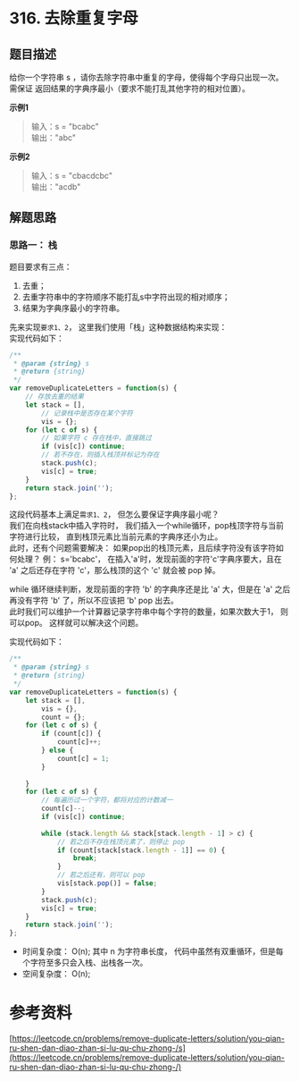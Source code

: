 # 316. 去除重复字母
## 题目描述 
给你一个字符串 s ，请你去除字符串中重复的字母，使得每个字母只出现一次。需保证 返回结果的字典序最小（要求不能打乱其他字符的相对位置）。  

**示例1**  
> 输入：s = "bcabc"  
> 输出："abc"  

**示例2**  
> 输入：s = "cbacdcbc"  
> 输出："acdb"   

## 解题思路  
### 思路一： 栈  
题目要求有三点：  
1. 去重；
2. 去重字符串中的字符顺序不能打乱s中字符出现的相对顺序；  
3. 结果为字典序最小的字符串。  

先来实现`要求1、2`， 这里我们使用「栈」这种数据结构来实现：  
实现代码如下：  
```javascript
/**
 * @param {string} s
 * @return {string}
 */
var removeDuplicateLetters = function(s) {
    // 存放去重的结果
    let stack = [], 
        // 记录栈中是否存在某个字符
        vis = {};
    for (let c of s) {
        // 如果字符 c 存在栈中，直接跳过
        if (vis[c]) continue;
        // 若不存在，则插入栈顶并标记为存在
        stack.push(c);
        vis[c] = true;
    }
    return stack.join('');
};
```
这段代码基本上满足`需求1、2`， 但怎么要保证字典序最小呢？  
我们在向栈stack中插入字符时， 我们插入一个while循环，pop栈顶字符与当前字符进行比较， 直到栈顶元素比当前元素的字典序还小为止。  
此时，还有个问题需要解决： 如果pop出的栈顶元素，且后续字符没有该字符如何处理？ 
例： s='bcabc'， 在插入'a'时，发现前面的字符'c'字典序要大，且在 'a' 之后还存在字符 'c'，那么栈顶的这个 'c' 就会被 pop 掉。

while 循环继续判断，发现前面的字符 'b' 的字典序还是比 'a' 大，但是在 'a' 之后再没有字符 'b' 了，所以不应该把 'b' pop 出去。   
此时我们可以维护一个计算器记录字符串中每个字符的数量，如果次数大于1， 则可以pop。 这样就可以解决这个问题。   

实现代码如下：  
```javascript
/**
 * @param {string} s
 * @return {string}
 */
var removeDuplicateLetters = function(s) {
    let stack = [], 
        vis = {}, 
        count = {};
    for (let c of s) {
        if (count[c]) {
            count[c]++;
        } else {
            count[c] = 1;
        }
        
    }
    for (let c of s) {
        // 每遍历过一个字符，都将对应的计数减一
        count[c]--;
        if (vis[c]) continue;
        
        while (stack.length && stack[stack.length - 1] > c) {
            // 若之后不存在栈顶元素了，则停止 pop
            if (count[stack[stack.length - 1]] == 0) {
                break;
            }
            // 若之后还有，则可以 pop
            vis[stack.pop()] = false;
        }
        stack.push(c);
        vis[c] = true; 
    }
    return stack.join('');
};
```
- 时间复杂度： O(n); 其中 n 为字符串长度， 代码中虽然有双重循环，但是每个字符至多只会入栈、出栈各一次。
- 空间复杂度： O(n);



# 参考资料   
[https://leetcode.cn/problems/remove-duplicate-letters/solution/you-qian-ru-shen-dan-diao-zhan-si-lu-qu-chu-zhong-/s](https://leetcode.cn/problems/remove-duplicate-letters/solution/you-qian-ru-shen-dan-diao-zhan-si-lu-qu-chu-zhong-/)